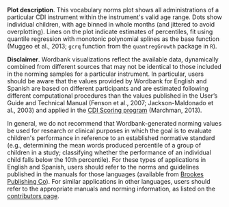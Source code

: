 __Plot description__. This vocabulary norms plot shows all administrations of a
particular CDI instrument within the instrument's valid age range. Dots show
individual children, with age binned in whole months (and jittered to avoid
overplotting). Lines on the plot indicate estimates of percentiles, fit using
quantile regression with monotonic polynomial splines as the base function
(Muggeo et al., 2013; `gcrq` function from the `quantregGrowth` package in `R`).

__Disclaimer__. Wordbank visualizations reflect the available data, dynamically
combined from different sources that may not be identical to those included in
the norming samples for a particular instrument. In particular, users should be
aware that the values provided by Wordbank for English and Spanish are based on
different participants and are estimated following different computational
procedures than the values published in the User’s Guide and Technical Manual
(Fenson et al., 2007; Jackson-Maldonado et al., 2003) and applied in the [CDI
Scoring program](mb-cdi.stanford.edu/scoringdb_p.htm) (Marchman, 2013).

In general, we do not recommend that Wordbank-generated norming values be used
for research or clinical purposes in which the goal is to evaluate children's
performance in reference to an established normative standard (e.g., determining
the mean words produced percentile of a group of children in a study;
classifying whether the performance of an individual child falls below the 10th
percentile). For these types of applications in English and Spanish, users
should refer to the norms and guidelines published in the manuals for those
languages (available from [Brookes Publishing
Co](www.brookespublishing.com/cdi)). For similar applications in other
languages, users should refer to the appropriate manuals and norming
information, as listed on the [contributors
page](http://wordbank.stanford.edu/contributors).
